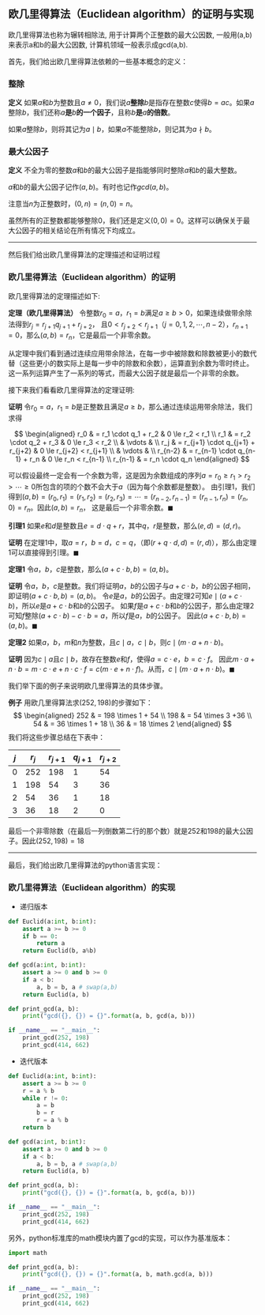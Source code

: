 ## 欧几里得算法（Euclidean algorithm）的证明与实现

欧几里得算法也称为辗转相除法, 用于计算两个正整数的最大公因数, 一般用(a,b)来表示a和b的最大公因数, 计算机领域一般表示成gcd(a,b).

首先，我们给出欧几里得算法依赖的一些基本概念的定义：

### 整除

**定义** 如果$a$和$b$为整数且$a \neq 0$，我们说$a$**整除**$b$是指存在整数$c$使得$b = a c$。如果$a$整除$b$，我们还称$a$**是**$b$**的一个因子**，且称$b$**是**$a$**的倍数**。

如果$a$整除$b$，则将其记为$a \mid b$，如果$a$不能整除$b$，则记其为$a \nmid b$。

### 最大公因子

**定义** 不全为零的整数$a$和$b$的最大公因子是指能够同时整除$a$和$b$的最大整数。

$a$和$b$的最大公因子记作$(a, b)$。有时也记作$gcd(a,b)$。

注意当$n$为正整数时，$(0, n) = (n, 0) = n$。

虽然所有的正整数都能够整除$0$，我们还是定义$(0, 0) = 0$。这样可以确保关于最大公因子的相关结论在所有情况下均成立。

- - -

然后我们给出欧几里得算法的定理描述和证明过程

### 欧几里得算法（Euclidean algorithm）的证明

欧几里得算法的定理描述如下:

**定理（欧几里得算法）** 令整数$r_0 = a$，$r_1 = b$满足$a \ge b > 0$，如果连续做带余除法得到$r_j = r_{j+1} q_{j+1} + r_{j+2}$，
且$0 < r_{j+2}  < r_{j+1}$（$j = 0, 1, 2, \cdots, n-2$），$r_{n+1} = 0$，那么$(a, b) = r_n$，它是最后一个非零余数。

从定理中我们看到通过连续应用带余除法，在每一步中被除数和除数被更小的数代替（这些更小的数实际上是每一步中的除数和余数），运算直到余数为零时终止。
这一系列运算产生了一系列的等式，而最大公因子就是最后一个非零的余数。

接下来我们看看欧几里得算法的定理证明:

**证明** 令$r_0 = a$，$r_1 = b$是正整数且满足$a \ge b$，那么通过连续运用带余除法，我们求得

$$
\begin{aligned}
    r_0 & = r_1 \cdot q_1 + r_2             & 0 \le r_2 < r_1 \\
    r_1 & = r_2 \cdot q_2 + r_3             & 0 \le r_3 < r_2 \\
        & \vdots                            & \\
    r_j & = r_{j+1} \cdot q_{j+1} + r_{j+2} & 0 \le r_{j+2} < r_{j+1} \\
        & \vdots                            & \\
r_{n-2} & = r_{n-1} \cdot q_{n-1} + r_n     & 0 \le r_n < r_{n-1} \\
r_{n-1} & = r_n \cdot q_n
\end{aligned}
$$

可以假设最终一定会有一个余数为零，这是因为余数组成的序列$a = r_0 \ge r_1 > r_2 > \cdots \ge 0$所包含的项的个数不会大于$a$（因为每个余数都是整数）。
由引理1，我们得到$(a, b) = (r_0, r_1) = (r_1, r_2) = (r_2, r_3) = \cdots = (r_{n-2}, r_{n-1}) = (r_{n-1}, r_n) = (r_n, 0) = r_n$。因此$(a, b) = r_n$，
这是最后一个非零余数。$\blacksquare$

**引理1** 如果$e$和$d$是整数且$e = d \cdot q + r$，其中$q$，$r$是整数，那么$(e, d) = (d, r)$。

**证明** 在定理1中，取$a = r$，$b = d$，$c = q$，（即$(r + q \cdot d, d) = (r, d)$），那么由定理1可以直接得到引理。$\blacksquare$

**定理1** 令$a$，$b$，$c$是整数，那么$(a + c \cdot b, b) = (a, b)$。

**证明** 令$a$，$b$，$c$是整数。我们将证明$a$，$b$的公因子与$a + c \cdot b$，$b$的公因子相同，即证明$(a + c \cdot b, b) = (a, b)$。
令$e$是$a$，$b$的公因子。由定理2可知$e  \mid  (a + c \cdot b)$，所以$e$是$a + c \cdot b$和$b$的公因子。
如果$f$是$a + c \cdot b$和$b$的公因子，那么由定理2可知$f$整除$(a + c \cdot b) - c \cdot b = a$，所以$f$是$a$，$b$的公因子。
因此$(a + c \cdot b, b) = (a, b)$。$\blacksquare$

**定理2** 如果$a$，$b$，$m$和$n$为整数，且$c \mid a$，$c \mid b$，则$c \mid (m \cdot a + n \cdot b)$。

**证明** 因为$c \mid a$且$c \mid b$，故存在整数$e$和$f$，使得$a = c \cdot e$，$b = c \cdot f$。
因此$m \cdot a + n \cdot b = m \cdot c \cdot e + n \cdot c \cdot f = c (m \cdot e + n \cdot f)$。从而，$c \mid (m \cdot a + n \cdot b)$。$\blacksquare$

我们举下面的例子来说明欧几里得算法的具体步骤。

**例子** 用欧几里得算法求$(252, 198)$的步骤如下：
$$
\begin{aligned}
252 & = 198 \times 1 + 54 \\
198 & = 54 \times 3 +36 \\
 54 & = 36 \times 1 + 18 \\
 36 & = 18 \times 2
\end{aligned}
$$
我们将这些步骤总结在下表中：

| $j$  | $r_j$ | $r_{j+1}$ | $q_{j+1}$ | $r_{j+2}$ |
| ---- | ----- | --------- | --------- | --------- |
| 0    | 252   | 198       | 1         | 54        |
| 1    | 198   | 54        | 3         | 36        |
| 2    | 54    | 36        | 1         | 18        |
| 3    | 36    | 18        | 2         | 0         |

最后一个非零除数（在最后一列倒数第二行的那个数）就是252和198的最大公因子。因此$(252, 198) = 18$

- - -

最后，我们给出欧几里得算法的python语言实现：

### 欧几里得算法（Euclidean algorithm）的实现

- 递归版本

```python
def Euclid(a:int, b:int):
    assert a >= b >= 0
    if b == 0:
        return a
    return Euclid(b, a%b)

def gcd(a:int, b:int):
    assert a >= 0 and b >= 0
    if a < b:
        a, b = b, a # swap(a,b)
    return Euclid(a, b)

def print_gcd(a, b):
    print("gcd({}, {}) = {}".format(a, b, gcd(a, b)))

if __name__ == "__main__":
    print_gcd(252, 198)
    print_gcd(414, 662)
```

- 迭代版本

```python
def Euclid(a:int, b:int):
    assert a >= b >= 0
    r = a % b
    while r != 0:
        a = b
        b = r
        r = a % b
    return b

def gcd(a:int, b:int):
    assert a >= 0 and b >= 0
    if a < b:
        a, b = b, a # swap(a,b)
    return Euclid(a, b)

def print_gcd(a, b):
    print("gcd({}, {}) = {}".format(a, b, gcd(a, b)))

if __name__ == "__main__":
    print_gcd(252, 198)
    print_gcd(414, 662)
```

另外，python标准库的math模块内置了gcd的实现，可以作为基准版本：

```python
import math

def print_gcd(a, b):
    print("gcd({}, {}) = {}".format(a, b, math.gcd(a, b)))

if __name__ == "__main__":
    print_gcd(252, 198)
    print_gcd(414, 662)
```
